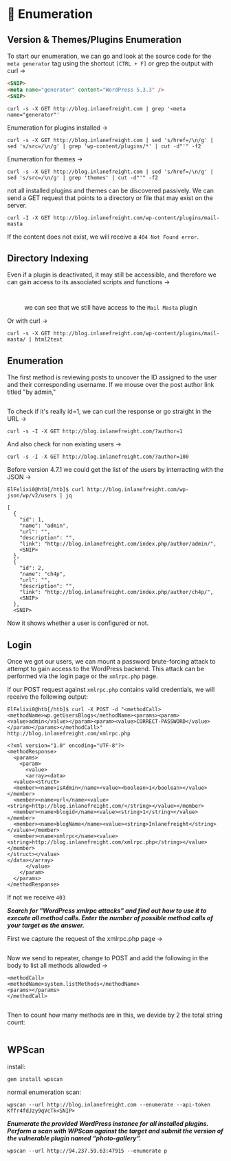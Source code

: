 # 🍍 Enumeration

## Version & Themes/Plugins Enumeration

To start our enumeration, we can go and look at the source code for the  `meta generator` tag using the shortcut `[CTRL + F]` or grep the output with curl ->

```html
<SNIP>
<meta name="generator" content="WordPress 5.3.3" />
<SNIP>
```

```shell-session
curl -s -X GET http://blog.inlanefreight.com | grep '<meta name="generator"'
```

Enumeration for plugins installed ->

```shell-session
curl -s -X GET http://blog.inlanefreight.com | sed 's/href=/\n/g' | sed 's/src=/\n/g' | grep 'wp-content/plugins/*' | cut -d"'" -f2
```

Enumeration for themes ->

```shell-session
curl -s -X GET http://blog.inlanefreight.com | sed 's/href=/\n/g' | sed 's/src=/\n/g' | grep 'themes' | cut -d"'" -f2
```

not all installed plugins and themes can be discovered passively. We can send a GET request that points to a directory or file that may exist on the server.

```shell-session
curl -I -X GET http://blog.inlanefreight.com/wp-content/plugins/mail-masta
```

If the content does not exist, we will receive a `404 Not Found error`.

## Directory Indexing

Even if a plugin is deactivated, it may still be accessible, and therefore we can gain access to its associated scripts and functions ->

<figure><img src="../../../.gitbook/assets/image (1406).png" alt=""><figcaption></figcaption></figure>

<figure><img src="../../../.gitbook/assets/image (1407).png" alt=""><figcaption><p>we can see that we still have access to the <code>Mail Masta</code> plugin</p></figcaption></figure>

Or with curl ->

```shell-session
curl -s -X GET http://blog.inlanefreight.com/wp-content/plugins/mail-masta/ | html2text
```

## Enumeration

The first method is reviewing posts to uncover the ID assigned to the user and their corresponding username. If we mouse over the post author link titled "by admin,"

<figure><img src="../../../.gitbook/assets/image (1408).png" alt=""><figcaption></figcaption></figure>

To check if it's really id=1, we can curl the response or go straight in the URL ->

```
curl -s -I -X GET http://blog.inlanefreight.com/?author=1
```

And also check for non existing users ->

```shell-session
curl -s -I -X GET http://blog.inlanefreight.com/?author=100
```

Before version 4.7.1 we could get the list of the users by interracting with the JSON ->&#x20;

```shell-session
ElFelixi0@htb[/htb]$ curl http://blog.inlanefreight.com/wp-json/wp/v2/users | jq

[
  {
    "id": 1,
    "name": "admin",
    "url": "",
    "description": "",
    "link": "http://blog.inlanefreight.com/index.php/author/admin/",
    <SNIP>
  },
  {
    "id": 2,
    "name": "ch4p",
    "url": "",
    "description": "",
    "link": "http://blog.inlanefreight.com/index.php/author/ch4p/",
    <SNIP>
  },
  <SNIP>
```

Now it shows whether a user is configured or not.

## Login

Once we got our users, we can mount a password brute-forcing attack to attempt to gain access to the WordPress backend. This attack can be performed via the login page or the `xmlrpc.php` page.

If our POST request against `xmlrpc.php` contains valid credentials, we will receive the following output:

```shell-session
ElFelixi0@htb[/htb]$ curl -X POST -d "<methodCall><methodName>wp.getUsersBlogs</methodName><params><param><value>admin</value></param><param><value>CORRECT-PASSWORD</value></param></params></methodCall>" http://blog.inlanefreight.com/xmlrpc.php

<?xml version="1.0" encoding="UTF-8"?>
<methodResponse>
  <params>
    <param>
      <value>
      <array><data>
  <value><struct>
  <member><name>isAdmin</name><value><boolean>1</boolean></value></member>
  <member><name>url</name><value><string>http://blog.inlanefreight.com/</string></value></member>
  <member><name>blogid</name><value><string>1</string></value></member>
  <member><name>blogName</name><value><string>Inlanefreight</string></value></member>
  <member><name>xmlrpc</name><value><string>http://blog.inlanefreight.com/xmlrpc.php</string></value></member>
</struct></value>
</data></array>
      </value>
    </param>
  </params>
</methodResponse>
```

If not we receive `403`

_**Search for "WordPress xmlrpc attacks" and find out how to use it to execute all method calls. Enter the number of possible method calls of your target as the answer.**_

First we capture the request of the xmlrpc.php page ->

<figure><img src="../../../.gitbook/assets/image (1409).png" alt=""><figcaption></figcaption></figure>

Now we send to repeater, change to POST and add the following in the body to list all methods allowded ->

```
<methodCall>
<methodName>system.listMethods</methodName>
<params></params>
</methodCall>
```

<figure><img src="../../../.gitbook/assets/image (1410).png" alt=""><figcaption></figcaption></figure>

Then to count how many methods are in this, we devide by 2 the total string count:

<figure><img src="../../../.gitbook/assets/image (1411).png" alt=""><figcaption></figcaption></figure>

## WPScan

install:

```shell-session
gem install wpscan
```

normal enumeration scan:

```shell-session
wpscan --url http://blog.inlanefreight.com --enumerate --api-token Kffr4fdJzy9qVcTk<SNIP>
```

_**Enumerate the provided WordPress instance for all installed plugins. Perform a scan with WPScan against the target and submit the version of the vulnerable plugin named “photo-gallery”.**_

```
wpscan --url http://94.237.59.63:47915 --enumerate p
```

<figure><img src="../../../.gitbook/assets/image (1412).png" alt=""><figcaption></figcaption></figure>
